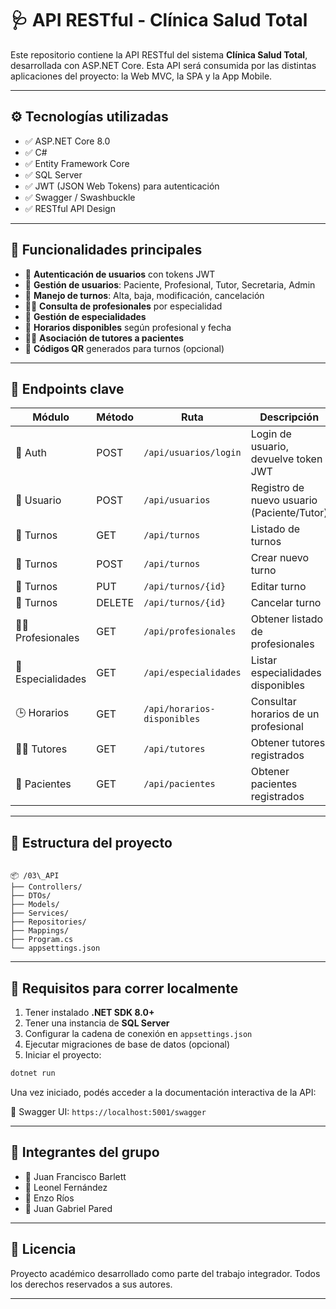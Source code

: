# 🩺 API RESTful - Clínica Salud Total

Este repositorio contiene la API RESTful del sistema **Clínica Salud Total**, desarrollada con ASP.NET Core. Esta API será consumida por las distintas aplicaciones del proyecto: la Web MVC, la SPA y la App Mobile.

---

## ⚙️ Tecnologías utilizadas

- ✅ ASP.NET Core 8.0
- ✅ C#
- ✅ Entity Framework Core
- ✅ SQL Server
- ✅ JWT (JSON Web Tokens) para autenticación
- ✅ Swagger / Swashbuckle
- ✅ RESTful API Design

---

## 📌 Funcionalidades principales

- 🔐 **Autenticación de usuarios** con tokens JWT
- 👥 **Gestión de usuarios**: Paciente, Profesional, Tutor, Secretaria, Admin
- 📅 **Manejo de turnos**: Alta, baja, modificación, cancelación
- 🧑‍⚕️ **Consulta de profesionales** por especialidad
- 💉 **Gestión de especialidades**
- 📆 **Horarios disponibles** según profesional y fecha
- 👨‍👧 **Asociación de tutores a pacientes**
- 🧾 **Códigos QR** generados para turnos (opcional)

---

## 🔗 Endpoints clave

| Módulo         | Método | Ruta                             | Descripción                                 |
|----------------|--------|----------------------------------|---------------------------------------------|
| 🔐 Auth        | POST   | `/api/usuarios/login`            | Login de usuario, devuelve token JWT        |
| 👤 Usuario     | POST   | `/api/usuarios`                  | Registro de nuevo usuario (Paciente/Tutor)  |
| 📅 Turnos      | GET    | `/api/turnos`                    | Listado de turnos                           |
| 📅 Turnos      | POST   | `/api/turnos`                    | Crear nuevo turno                           |
| 📅 Turnos      | PUT    | `/api/turnos/{id}`               | Editar turno                                |
| 📅 Turnos      | DELETE | `/api/turnos/{id}`               | Cancelar turno                              |
| 🧑‍⚕️ Profesionales | GET   | `/api/profesionales`              | Obtener listado de profesionales            |
| 💉 Especialidades | GET | `/api/especialidades`             | Listar especialidades disponibles           |
| 🕒 Horarios    | GET    | `/api/horarios-disponibles`      | Consultar horarios de un profesional        |
| 👨‍👧 Tutores    | GET    | `/api/tutores`                   | Obtener tutores registrados                 |
| 🧍 Pacientes   | GET    | `/api/pacientes`                 | Obtener pacientes registrados               |

---

## 📁 Estructura del proyecto

```

📦 /03\_API
├── Controllers/
├── DTOs/
├── Models/
├── Services/
├── Repositories/
├── Mappings/
├── Program.cs
└── appsettings.json

````

---

## 🧪 Requisitos para correr localmente

1. Tener instalado **.NET SDK 8.0+**
2. Tener una instancia de **SQL Server**
3. Configurar la cadena de conexión en `appsettings.json`
4. Ejecutar migraciones de base de datos (opcional)
5. Iniciar el proyecto:

```bash
dotnet run
````

Una vez iniciado, podés acceder a la documentación interactiva de la API:

📘 Swagger UI: `https://localhost:5001/swagger`

---

## 👥 Integrantes del grupo

* 👨 Juan Francisco Barlett
* 👨 Leonel Fernández
* 👨 Enzo Ríos
* 👨 Juan Gabriel Pared

---

## 📄 Licencia

Proyecto académico desarrollado como parte del trabajo integrador.
Todos los derechos reservados a sus autores.

---


